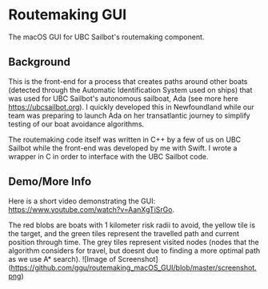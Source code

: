 # Routemaking GUI
The macOS GUI for UBC Sailbot's routemaking component.

## Background
This is the front-end for a process that creates paths around other boats (detected through the Automatic Identification System used on ships) that was used for UBC Sailbot's autonomous sailboat, Ada (see more here https://ubcsailbot.org). I quickly developed this in Newfoundland while our team was preparing to launch Ada on her transatlantic journey to simplify testing of our boat avoidance algorithms. 

The routemaking code itself was written in C++ by a few of us on UBC Sailbot while the front-end was developed by me with Swift. I wrote a wrapper in C in order to interface with the UBC Sailbot code.

## Demo/More Info
Here is a short video demonstrating the GUI: https://www.youtube.com/watch?v=AanXgTiSrGo.

The red blobs are boats with 1 kilometer risk radii to avoid, the yellow tile is the target, and the green tiles represent the travelled path and current position through time. The grey tiles represent visited nodes (nodes that the algorithm considers for travel, but doesnt due to finding a more optimal path as we use A* search).
![Image of Screenshot]
(https://github.com/ggu/routemaking_macOS_GUI/blob/master/screenshot.png)
